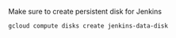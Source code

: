 

Make sure to create persistent disk for Jenkins
```
gcloud compute disks create jenkins-data-disk
```
